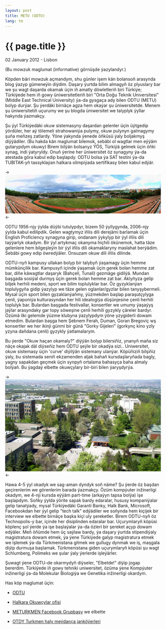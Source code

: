 ```yaml
---
layout: post
title: METU (ODTU)
lang: tm
---
```


{{ page.title }}
================

<p class="meta">02 January 2012 - Lisbon</p>

(Bu mowzuk maglumat (informative) görnüşde ýazylandyr.)

Köpden bäri mowzuk açmandym, shu günler işem kän bolansoň arasynda blog ýazyp gümeneýin diýdim. 
Daşary ýurtda bilim almagyň öz plyuslary bar we şu wagt daşarda okamak üçin iň amatly döwletleriň 
biri Türkiýe; Türkiýede hem iň gowy üniwersitetleriň biri "Orta Doğu Teknik Universitesi" 
(Middle East Technical University) ýa-da gysgaça ady bilen ODTU (METU) bolyp durýar. Şu ýerdäki 
birnäçe agza hem okaýar şu üniwersitetde. Menem şu üniwersitetiň uçurumy we şu blogda üniwersitet 
we talyplyk ýyllar hakynda ýazmakçy. 

Şu ýyl Türkiýedäki okuw sistemasyny daşardan gelenler üçin üýtgedip ýördüler, her aý tölemeli 
strahowaniýa pulymy, okuw pulynyn galmagymy şuňa meňzeş zatlardy. Ýöne ýakynda ýenede öňküsü ýaly 
boljakmyş diýýädiler. (Bu hakda kän maglumat bilemok, sebäbi ol wagtlar men eýýäm gutarypdym okuwy) 
Birem bilýän bolsanyz ÝÖS, Türkiýä gelmek üçin öňki synag, indi ýatyryldy. Onuň ýerine 
her üniwersitet öz synagyny ýa-da atestada göra kabul edip başlapdy. ODTU bolsa ýa SAT testini 
ýa-da TUBITAK-yň tassyklaýan halkara olimpiýada sertifikasy bilen kabul edýär. 

->![devrim-panorama](/files/metu-01.jpg)<-

ODTU 1956-njy ýylda düýbi tutulypdyr, bizem 50 ýyllygynda, 2006-njy ýylda kabul edilipdik. 
Gelen wagtymyz iňlis dili derejämi barlamak üçin English Proficiency synagyna girip, ondanam 
ýykylyp bir ýyl iňlis dili taýýarlyk okadym. Bir ýyl artykmaç okanyma hiçhili ökünemok, hatta täze 
gelenlere hem bilgeşleýin bir ýyl iňlis dili okamaklaryny maslahat berýädim. Sebäbi gowy edip 
öwredýäler. Onsuzam okuw dili iňlis dilinde. 

ODTU-nyň kampusy ullakan bolyp bir talybyň ýaşamagy üçin hemme mümkünçilik bar. Kampusyň 
içinde ýaşamak üçin gerek bolan hemme zat bar, diňe käwagtlar daşaryk (Bahçeli, Tunali) gezmäge 
gidilýä. Mundan başgada sosiýal durmyş üçin gerek bolan hemme zat bar. Aklyňyza gelip biljek 
herhili medeni, sport we bilim toplulyklar bar. Öz gyzyklanýan toplulygyňa gidip ýazylyp we täze 
gelen oglanlar/gyzlar bilen tanyşybermeli. Mysal üçin sport bilen gyzaklanýaňmy, ýüzmekden başlap 
paraşutçylyga çenli, ýaponiýa kulturasyndan her hili idealogiýa düşünjesine çenli herhili toplulyk 
bar. Bulardan başgada festivallar, konsertler we umumy ýaşaýyş jaýlar arasyndaky gar topy söweşine 
çenli herhili gyzykly çäreler bardyr. Özümä ilki gelemde ýüzme klubyna ýazylypdym ýöne yzygiderli 
dowam etmedim. Bulardan başga hem Şebnem Ferah, Duman, Goran Bregoviç wş konsertler we her ikinji 
günmi bir günä "Gorky Gijeleri" (gorkynç kino yzly yzyna daňdana çenli) gyzykly ýatlamalarym. 

Bu ýerde "Okuw haçan okamaly?" diýýän bolyp bilersiňiz, ynanyň maňa siz näçe okajak däl diýseňiz 
hem ODTU şeýle bir okadýa sizi.. Uniwersitet, okuw sistemasy üçin 'curve' diýilýän sistemany 
ulanýar. Köpüňiziň bilşiňiz ýaly, bu sistemada seniň ekzamenden aljak bahaň kursdaşlaryňada 
bagly, yagny sapakdan geçmek üçin synpyň ortalama bahasyça baha almaly bolýaň. Bu ýagdaý 
elbette okuwçylary bir-biri bilen ýaryşdyrýa. 

->![metu-over-mm](/files/metu-02.jpg)<-

Hawa 4-5 ýyl okadyk we sag-aman dyndyk soň näme? Şu ýerde öz başdan geçirenlerim we görenlerim 
barada ýazmakçy. Özüm kompýuter inžinerligi okadym, we 4-nji kursda eýýäm part-time 
(arkaýyn tapsa bolýa) işe başlapdym. Soňky ýylda ýörite sapak bardy edaralar, hususy kompaniýalar 
gelip tanatýady, mysal Türkiýedäki Garanti Banky, Halk Bank, Microsoft, Facebookdan her ýyl 
gelip "tech talk" edýädiler we soňynda hem kiçijek bir interview we elbette birnäçe başka kiçi 
uly şereketler. Birem ODTU-nyň öz Technopolis-y bar, içinde her disiplinden edaralar bar. 
Uçurymlaryň köpüsi köplenç şol ýerde ýa işe başlaýalar ýa-da özleri bir şereket açyp dowam edýäler. 
Meň öňümde hem üç saýlaw bardy, ýa daşary ýurtda stipendiýaly magistratura dowam etmek, ýa ýene 
Türkiýede galyp magistratura etmek we işlemek ýa-da Türkmenistana gitmek we gullugy dynmak we iş, 
maşgala diýip durmuşa başlamak. Türkmenistana giden uçurymlaryň köpüsi şu wagt Schlumberg, 
Polimeks we şular ýaly ýerlerde işleýärler. 

Şuwagt ýene ODTU-de okarmydyň diýseler, "Elbetde!" diýip jogap bererdim. Türkiýede iň gowy
tehniki uniwersitet, özüma ýene Kompýuter inžinerligi ýa-da Molekular Biologiýa we Genetika 
inžinerligi okardym.

Has köp maglumat üçin:

* [ODTU](http://www.metu.edu.tr)

* [Halkara Okuwçylar ofisi](http://www.oidb.metu.edu.tr)

* [METURKMEN Facebook Grupbasy](http://www.facebook.com/groups/meturkmen/) we elbette 

* [OTDY Turkmen haly meýdança janköýerleri](http://www.facebook.com/groups/213634011988405/)
